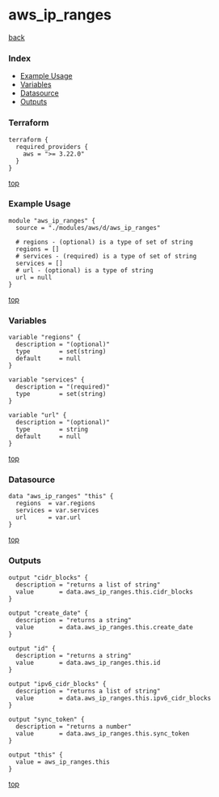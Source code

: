 # aws_ip_ranges

[back](../aws.md)

### Index

- [Example Usage](#example-usage)
- [Variables](#variables)
- [Datasource](#datasource)
- [Outputs](#outputs)

### Terraform

```hcl
terraform {
  required_providers {
    aws = ">= 3.22.0"
  }
}
```

[top](#index)

### Example Usage

```hcl
module "aws_ip_ranges" {
  source = "./modules/aws/d/aws_ip_ranges"

  # regions - (optional) is a type of set of string
  regions = []
  # services - (required) is a type of set of string
  services = []
  # url - (optional) is a type of string
  url = null
}
```

[top](#index)

### Variables

```hcl
variable "regions" {
  description = "(optional)"
  type        = set(string)
  default     = null
}

variable "services" {
  description = "(required)"
  type        = set(string)
}

variable "url" {
  description = "(optional)"
  type        = string
  default     = null
}
```

[top](#index)

### Datasource

```hcl
data "aws_ip_ranges" "this" {
  regions  = var.regions
  services = var.services
  url      = var.url
}
```

[top](#index)

### Outputs

```hcl
output "cidr_blocks" {
  description = "returns a list of string"
  value       = data.aws_ip_ranges.this.cidr_blocks
}

output "create_date" {
  description = "returns a string"
  value       = data.aws_ip_ranges.this.create_date
}

output "id" {
  description = "returns a string"
  value       = data.aws_ip_ranges.this.id
}

output "ipv6_cidr_blocks" {
  description = "returns a list of string"
  value       = data.aws_ip_ranges.this.ipv6_cidr_blocks
}

output "sync_token" {
  description = "returns a number"
  value       = data.aws_ip_ranges.this.sync_token
}

output "this" {
  value = aws_ip_ranges.this
}
```

[top](#index)